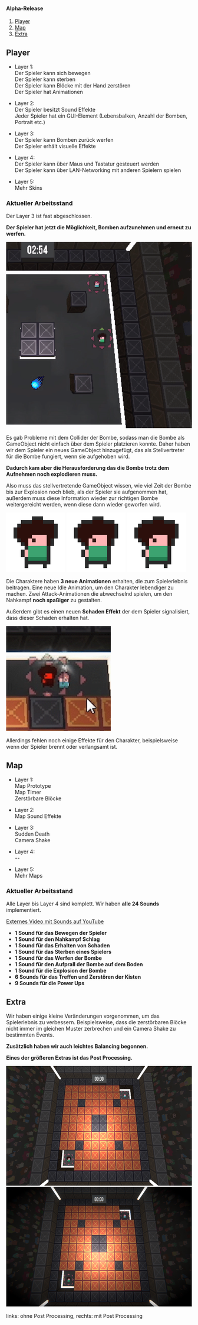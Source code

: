 #### Alpha-Release

1. [Player](##Player)
2. [Map](##Map)
3. [Extra](##Extra)

## Player
* Layer 1:  
Der Spieler kann sich bewegen  
Der Spieler kann sterben  
Der Spieler kann Blöcke mit der Hand zerstören  
Der Spieler hat Animationen

* Layer 2:  
Der Spieler besitzt Sound Effekte  
Jeder Spieler hat ein GUI-Element (Lebensbalken, Anzahl der Bomben, Portrait etc.)

* Layer 3:  
Der Spieler kann Bomben zurück werfen  
Der Spieler erhält visuelle Effekte

* Layer 4:  
Der Spieler kann über Maus und Tastatur gesteuert werden  
Der Spieler kann über LAN-Networking mit anderen Spielern spielen

* Layer 5:  
Mehr Skins

### **Aktueller Arbeitsstand**
Der Layer 3 ist fast abgeschlossen.

**Der Spieler hat jetzt die Möglichkeit, Bomben aufzunehmen und erneut zu werfen.**

![Charaktere](./images/gifs/sendBombBack.gif)

Es gab Probleme mit dem Collider der Bombe, sodass man die Bombe als GameObject nicht einfach über dem Spieler platzieren konnte.
Daher haben wir dem Spieler ein neues GameObject hinzugefügt, das als Stellvertreter für die Bombe fungiert, wenn sie aufgehoben wird.

**Dadurch kam aber die Herausforderung das die Bombe trotz dem Aufnehmen noch explodieren muss.**

Also muss das stellvertretende GameObject wissen, wie viel Zeit der Bombe bis zur Explosion noch blieb, als der Spieler sie aufgenommen hat, außerdem muss diese Information wieder zur richtigen Bombe weitergereicht werden, wenn diese dann wieder geworfen wird.

![Charaktere](./images/gifs/Edi-Idle-Animation.gif)
![Charaktere](./images/gifs/Edi-AttackB-Animation.gif)
![Charaktere](./images/gifs/Edi-AttackA-Animation.gif)

Die Charaktere haben **3 neue Animationen** erhalten, die zum Spielerlebnis beitragen.
Eine neue Idle Animation, um den Charakter lebendiger zu machen.
Zwei Attack-Animationen die abwechselnd spielen, um den Nahkampf **noch spaßiger** zu gestalten.

Außerdem gibt es einen neuen **Schaden Effekt** der dem Spieler signalisiert, dass dieser Schaden erhalten hat.

<img src="./images/gifs/HitGif.gif" width="284" /> 

Allerdings fehlen noch einige Effekte für den Charakter, beispielsweise wenn der Spieler brennt oder verlangsamt ist.

## Map

* Layer 1:  
Map Prototype  
Map Timer  
Zerstörbare Blöcke

* Layer 2:  
Map Sound Effekte

* Layer 3:  
Sudden Death  
Camera Shake

* Layer 4:  
--   

* Layer 5:  
Mehr Maps

### **Aktueller Arbeitsstand**

Alle Layer bis Layer 4 sind komplett. 
Wir haben **alle 24 Sounds** implementiert.

[Externes Video mit Sounds auf YouTube](https://youtu.be/vPb-CWYQquY)

- **1 Sound für das Bewegen der Spieler**
- **1 Sound für den Nahkampf Schlag**
- **1 Sound für das Erhalten von Schaden**
- **1 Sound für das Sterben eines Spielers**
- **1 Sound für das Werfen der Bombe**
- **1 Sound für den Aufprall der Bombe auf dem Boden**
- **1 Sound für die Explosion der Bombe**
- **6 Sounds für das Treffen und Zerstören der Kisten**
- **9 Sounds für die Power Ups**

## Extra

Wir haben einige kleine Veränderungen vorgenommen, um das Spielerlebnis zu verbessern.
Beispielsweise, dass die zerstörbaren Blöcke nicht immer im gleichen Muster zerbrechen und ein Camera Shake zu bestimmten Events.

**Zusätzlich haben wir auch leichtes Balancing begonnen.**

**Eines der größeren Extras ist das Post Processing.**

<img src="./images/WithoutPost.png" width="570" height="324" /> 
<img src="./images/WithPost.png" width="570" height="324" />

links: ohne Post Processing, rechts: mit Post Processing

